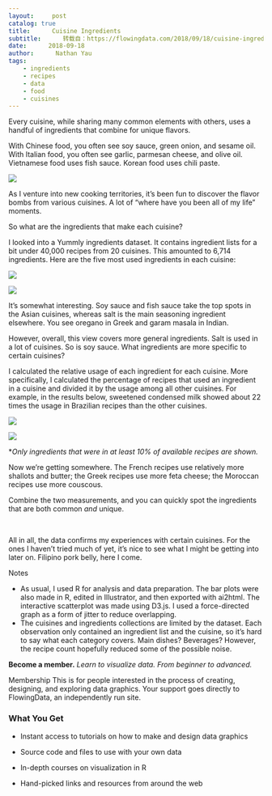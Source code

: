 ```yaml
---
layout:     post
catalog: true
title:      Cuisine Ingredients
subtitle:      转载自：https://flowingdata.com/2018/09/18/cuisine-ingredients/
date:      2018-09-18
author:      Nathan Yau
tags:
    - ingredients
    - recipes
    - data
    - food
    - cuisines
---
```






Every cuisine, while sharing many common elements with others, uses a handful of ingredients that combine for unique flavors. 

With Chinese food, you often see soy sauce, green onion, and sesame oil. With Italian food, you often see garlic, parmesan cheese, and olive oil. Vietnamese food uses fish sauce. Korean food uses chili paste.

![](https://i2.wp.com/flowingdata.com/wp-content/uploads/2018/09/cuisine-igredients-750x249.png?resize=750%2C249)


As I venture into new cooking territories, it’s been fun to discover the flavor bombs from various cuisines. A lot of “where have you been all of my life” moments.

So what are the ingredients that make each cuisine?

I looked into a Yummly ingredients dataset. It contains ingredient lists for a bit under 40,000 recipes from 20 cuisines. This amounted to 6,714 ingredients. Here are the five most used ingredients in each cuisine:

 
![](https://i1.wp.com/flowingdata.com/wp-content/uploads/2018/09/most-common-ingredients-top5-desktop-1.png?w=1090&ssl=1)


 
![](https://i1.wp.com/flowingdata.com/wp-content/uploads/2018/09/most-common-ingredients-top5-mobile-1.png?w=1090&ssl=1)



It’s somewhat interesting. Soy sauce and fish sauce take the top spots in the Asian cuisines, whereas salt is the main seasoning ingredient elsewhere. You see oregano in Greek and garam masala in Indian. 

However, overall, this view covers more general ingredients. Salt is used in a lot of cuisines. So is soy sauce. What ingredients are more specific to certain cuisines?

I calculated the relative usage of each ingredient for each cuisine. More specifically, I calculated the percentage of recipes that used an ingredient in a cuisine and divided it by the usage among all other cuisines. For example, in the results below, sweetened condensed milk showed about 22 times the usage in Brazilian recipes than the other cuisines.





 
![](https://i0.wp.com/flowingdata.com/wp-content/uploads/2018/09/most-unique-top5-desktop.png?w=1090&ssl=1)


 
![](https://i2.wp.com/flowingdata.com/wp-content/uploads/2018/09/most-unique-top5-mobile.png?w=1090&ssl=1)


**Only ingredients that were in at least 10% of available recipes are shown.*

Now we’re getting somewhere. The French recipes use relatively more shallots and butter; the Greek recipes use more feta cheese; the Moroccan recipes use more couscous. 

Combine the two measurements, and you can quickly spot the ingredients that are both common *and* unique.

  

All in all, the data confirms my experiences with certain cuisines. For the ones I haven’t tried much of yet, it’s nice to see what I might be getting into later on. Filipino pork belly, here I come.


Notes

- As usual, I used R for analysis and data preparation. The bar plots were also made in R, edited in Illustrator, and then exported with ai2html. The interactive scatterplot was made using D3.js. I used a force-directed graph as a form of jitter to reduce overlapping.
- The cuisines and ingredients collections are limited by the dataset. Each observation only contained an ingredient list and the cuisine, so it’s hard to say what each category covers. Main dishes? Beverages? However, the recipe count hopefully reduced some of the possible noise.














**Become a member.** *Learn to visualize data. From beginner to advanced.*





Membership
This is for people interested in the process of creating, designing, and exploring data graphics. Your support goes directly to FlowingData, an independently run site.

### What You Get

- Instant access to tutorials on how to make and design data graphics

- Source code and files to use with your own data

- In-depth courses on visualization in R

- Hand-picked links and resources from around the web







